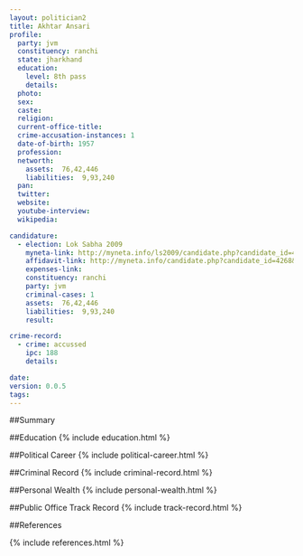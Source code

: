 ```yaml
---
layout: politician2
title: Akhtar Ansari
profile: 
  party: jvm
  constituency: ranchi
  state: jharkhand
  education: 
    level: 8th pass
    details: 
  photo: 
  sex: 
  caste: 
  religion: 
  current-office-title: 
  crime-accusation-instances: 1
  date-of-birth: 1957
  profession: 
  networth: 
    assets:  76,42,446
    liabilities:  9,93,240
  pan: 
  twitter: 
  website: 
  youtube-interview: 
  wikipedia: 

candidature: 
  - election: Lok Sabha 2009
    myneta-link: http://myneta.info/ls2009/candidate.php?candidate_id=4268
    affidavit-link: http://myneta.info/candidate.php?candidate_id=4268&scan=original
    expenses-link: 
    constituency: ranchi 
    party: jvm
    criminal-cases: 1
    assets:  76,42,446
    liabilities:  9,93,240
    result:  

crime-record: 
  - crime: accussed
    ipc: 188
    details:    

date: 
version: 0.0.5
tags: 
---
```

##Summary


##Education
{% include education.html %}


##Political Career
{% include political-career.html %}


##Criminal Record
{% include criminal-record.html %}


##Personal Wealth
{% include personal-wealth.html %}


##Public Office Track Record
{% include track-record.html %}


##References


{% include references.html %}